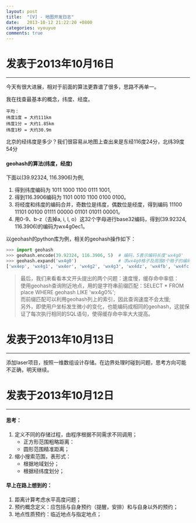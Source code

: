 ```yaml
---
layout: post
title:  "[V] - 地图开发日志"
date:   2013-10-12 21:22:20 +0800
categories: vyouyue
comments: true
---
```

# 发表于2013年10月16日
***
今天有很大进展，相对于前面的算法更靠谱了很多，思路不再单一。

我在找查最基本的概念，纬度、经度。

```
平均：
纬度1度 = 大约111km
纬度1分 = 大约1.85km
纬度1秒 = 大约30.9m
```

北京的经纬度是多少？我们很容易从地图上查出来是东经116度24分，北纬39度54分

#### geohash的算法(纬度，经度)
下面以(39.92324, 116.3906)为例,
1. 得到纬度编码为 1011 1000 1100 0111 1001,
2. 得到116.3906编码为 1101 0010 1100 0100 0100。
3. 将经度和纬度的编码合并，奇数位是纬度，偶数位是经度，得到编码 11100 11101 00100 01111 00000 01101 01011 00001。
4. 用0-9、b-z（去掉a, i, l, o）这32个字母进行base32编码，得到(39.92324, 116.3906)的编码为wx4g0ec1。

以geohash的python库为例，相关的geohash操作如下：
```python
>>> import geohash
>>> geohash.encode(39.92324, 116.3906, 5)  # 编码，5表示编码长度'wx4g0'
>>> geohash.expand('wx4g0')                # 求wx4g0格子及周围8个格子的编码
['wx4ep', 'wx4g1', 'wx4er', 'wx4g2', 'wx4g3', 'wx4dz', 'wx4fb', 'wx4fc', 'wx4g0']
```

> 最后，我们来看看本文开头提出的两个问题：速度慢，缓存命中率低：   
> 使用geohash查询附近地点，用的是字符串前缀匹配：SELECT * FROM place WHERE geohash LIKE 'wx4g0%';   
> 而前缀匹配可以利用geohash列上的索引，因此查询速度不会太慢;   
> 另外，即使用户坐标发生微小的变化，也能编码成相同的geohash，这就保证了每次执行相同的SQL语句，使得缓存命中率大大提高。   


# 发表于2013年10月13日
***
添加laser项目，按照一维数组设计存储。在边界处理时碰到问题，思考方向可能不正确，明天继续。



# 发表于2013年10月12日
***
#### 思考：
1.	定义不同的存储过程，由程序根据不同需求不同调用；
	-	正方形范围粗略距离：
	-	圆形范围精准距离；
2. 缩小搜索范围，表形式：
	-	根据地域划分；
	-	根据经纬度划分；

#### 早上在路上想到的：
1. 距离计算考虑水平高度问题；
2. 预约概念定义：应包括与自身预约（提醒，安排）和与自身以外的预约；
3. 地点性质预约：临近地点与指定地点；